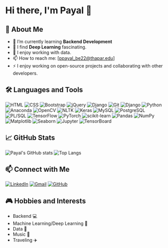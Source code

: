 # Hi there, I'm Payal 👋

## 🚀 About Me

- 🌱 I’m currently learning **Backend Development**
- 🤖 I find **Deep Learning** fascinating.
- 💬 I enjoy working with data.
- 📫 How to reach me: [ppayal_be22@thapar.edu]
- ⚡ I enjoy working on open-source projects and collaborating with other developers.

## 🛠️ Languages and Tools

![HTML](https://img.shields.io/badge/HTML-E34F26?style=for-the-badge&logo=html5&logoColor=white)
![CSS](https://img.shields.io/badge/CSS-1572B6?style=for-the-badge&logo=css3&logoColor=white)
![Bootstrap](https://img.shields.io/badge/Bootstrap-563D7C?style=for-the-badge&logo=bootstrap&logoColor=white)
![jQuery](https://img.shields.io/badge/jQuery-0769AD?style=for-the-badge&logo=jquery&logoColor=white)
![Django](https://img.shields.io/badge/Django-092E20?style=for-the-badge&logo=django&logoColor=white)
![Git](https://img.shields.io/badge/Git-F05032?style=for-the-badge&logo=git&logoColor=white)
![Django](https://img.shields.io/badge/Django-092E20?style=for-the-badge&logo=django&logoColor=white)
![Python](https://img.shields.io/badge/Python-3670A0?style=for-the-badge&logo=python&logoColor=ffdd54)
![Anaconda](https://img.shields.io/badge/Anaconda-44A833?style=for-the-badge&logo=anaconda&logoColor=white)
![OpenCV](https://img.shields.io/badge/OpenCV-5C3EE8?style=for-the-badge&logo=opencv&logoColor=white)
![NLTK](https://img.shields.io/badge/NLTK-039BE5?style=for-the-badge&logo=nltk&logoColor=white)
![Keras](https://img.shields.io/badge/Keras-D00000?style=for-the-badge&logo=keras&logoColor=white)
![MySQL](https://img.shields.io/badge/MySQL-4479A1?style=for-the-badge&logo=mysql&logoColor=white)
![PostgreSQL](https://img.shields.io/badge/PostgreSQL-316192?style=for-the-badge&logo=postgresql&logoColor=white)
![PL/SQL](https://img.shields.io/badge/PL%2FSQL-F80000?style=for-the-badge&logo=oracle&logoColor=white)
![TensorFlow](https://img.shields.io/badge/TensorFlow-FF6F00?style=for-the-badge&logo=tensorflow&logoColor=white)
![PyTorch](https://img.shields.io/badge/PyTorch-EE4C2C?style=for-the-badge&logo=pytorch&logoColor=white)
![scikit-learn](https://img.shields.io/badge/scikit--learn-F7931E?style=for-the-badge&logo=scikit-learn&logoColor=white)
![Pandas](https://img.shields.io/badge/Pandas-150458?style=for-the-badge&logo=pandas&logoColor=white)
![NumPy](https://img.shields.io/badge/NumPy-013243?style=for-the-badge&logo=numpy&logoColor=white)
![Matplotlib](https://img.shields.io/badge/Matplotlib-0194E5?style=for-the-badge&logo=matplotlib&logoColor=white)
![Seaborn](https://img.shields.io/badge/Seaborn-3776AB?style=for-the-badge&logo=seaborn&logoColor=white)
![Jupyter](https://img.shields.io/badge/Jupyter-F37626?style=for-the-badge&logo=jupyter&logoColor=white)
![TensorBoard](https://img.shields.io/badge/TensorBoard-FF6F00?style=for-the-badge&logo=tensorboard&logoColor=white)

## 📈 GitHub Stats

![Payal's GitHub stats](https://github-readme-stats.vercel.app/api?username=payal15604&show_icons=true&theme=radical)
![Top Langs](https://github-readme-stats.vercel.app/api/top-langs/?username=payal15604&layout=compact&theme=radical)

## 📫 Connect with Me

[![LinkedIn](https://img.shields.io/badge/LinkedIn-0077B5?style=for-the-badge&logo=linkedin&logoColor=white)](www.linkedin.com/in/payal-pandey-05374a251)
[![Gmail](https://img.shields.io/badge/Gmail-D14836?style=for-the-badge&logo=gmail&logoColor=white)](mailto:payal61503@gmail.com)
[![GitHub](https://img.shields.io/badge/GitHub-100000?style=for-the-badge&logo=github&logoColor=white)](https://github.com/payal15604)


## 🎮 Hobbies and Interests

- Backend 💻
- Machine Learning/Deep Learning 🤖
- Data 📖
- Music 🎵
- Traveling ✈️
